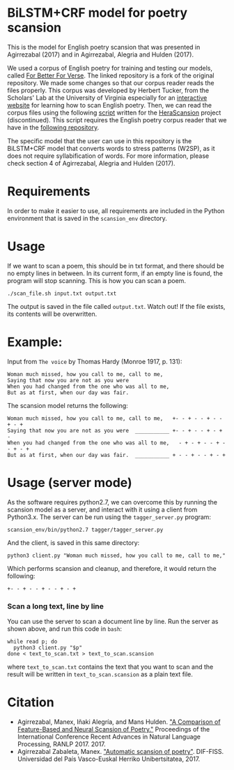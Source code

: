 # BiLSTM+CRF model for poetry scansion
This is the model for English poetry scansion that was presented in Agirrezabal (2017) and in Agirrezabal, Alegria and Hulden (2017).

We used a corpus of English poetry for training and testing our models, called [For Better For Verse](https://github.com/manexagirrezabal/for_better_for_verse/tree/master/poems). The linked repository is a fork of the original repository. We made some changes so that our corpus reader reads the files properly. This corpus was developed by Herbert Tucker, from the Scholars' Lab at the University of Virginia especially for an [interactive website](http://prosody.lib.virginia.edu/) for learning how to scan English poetry.
Then, we can read the corpus files using the following [script](https://github.com/manexagirrezabal/herascansion/blob/master/script.sh) written for the [HeraScansion](https://github.com/manexagirrezabal/herascansion) project (discontinued). This script requires the English poetry corpus reader that we have in the [following repository](https://bitbucket.org/manexagirrezabal/poetrycorpusreader/src/master/).

The specific model that the user can use in this repository is the BiLSTM+CRF model that converts words to stress patterns (W2SP), as it does not require syllabification of words. For more information, please check section 4 of Agirrezabal, Alegria and Hulden (2017).

# Requirements

In order to make it easier to use, all requirements are included in the Python environment that is saved in the `scansion_env` directory.

# Usage
If we want to scan a poem, this should be in txt format, and there should be no empty lines in between. In its current form, if an empty line is found, the program will stop scanning. This is how you can scan a poem. 

`./scan_file.sh input.txt output.txt`

The output is saved in the file called `output.txt`. Watch out! If the file exists, its contents will be overwritten.

# Example:

Input from ``The voice`` by Thomas Hardy (Monroe 1917, p. 131):

```
Woman much missed, how you call to me, call to me,
Saying that now you are not as you were
When you had changed from the one who was all to me,
But as at first, when our day was fair.
```

The scansion model returns the following:

```
Woman much missed, how you call to me, call to me,   +- - + - - + - - + - + 
Saying that now you are not as you were  ___________ +- - + - - + - + - 
When you had changed from the one who was all to me,   - + - + - - + - - + - + 
But as at first, when our day was fair.  ___________ + - - + - - + - +
```

# Usage (server mode)
As the software requires python2.7, we can overcome this by running the scansion model as a server, and interact with it using a client from Python3.x. The server can be run using the `tagger_server.py` program:

`scansion_env/bin/python2.7 tagger/tagger_server.py`

And the client, is saved in this same directory:

`python3 client.py "Woman much missed, how you call to me, call to me,"`

Which performs scansion and cleanup, and therefore, it would return the following:

`+- - + - - + - - + - +`

### Scan a long text, line by line

You can use the server to scan a document line by line. Run the server as shown above, and run this code in `bash`:

```
while read p; do   
  python3 client.py "$p"
done < text_to_scan.txt > text_to_scan.scansion
```

where `text_to_scan.txt` contains the text that you want to scan and the result will be written in `text_to_scan.scansion` as a plain text file.

# Citation

 - Agirrezabal, Manex, Iñaki Alegría, and Mans Hulden. ["A Comparison of Feature-Based and Neural Scansion of Poetry."](https://aclanthology.org/R17-1003/) Proceedings of the International Conference Recent Advances in Natural Language Processing, RANLP 2017. 2017.
 - Agirrezabal Zabaleta, Manex. ["Automatic scansion of poetry"](https://addi.ehu.es/handle/10810/29999). DIF-FISS. Universidad del País Vasco-Euskal Herriko Unibertsitatea, 2017.
